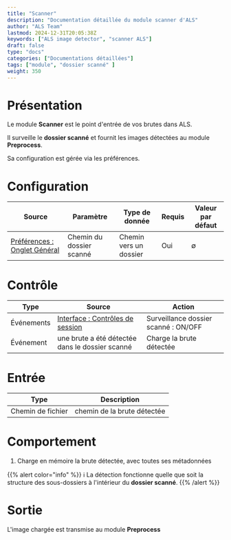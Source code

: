 ```yaml
---
title: "Scanner"
description: "Documentation détaillée du module scanner d'ALS"
author: "ALS Team"
lastmod: 2024-12-31T20:05:38Z
keywords: ["ALS image detector", "scanner ALS"]
draft: false
type: "docs"
categories: ["Documentations détaillées"] 
tags: ["module", "dossier scanné" ]
weight: 350
---
```


# Présentation

Le module **Scanner** est le point d'entrée de vos brutes dans ALS.

Il surveille le **dossier scanné** et fournit les images détectées au module **Preprocess**.

Sa configuration est gérée via les préférences.

# Configuration

| Source                                                                            | Paramètre                | Type de donnée           | Requis | Valeur par défaut |
|-----------------------------------------------------------------------------------|--------------------------|---------------------------| ------- | --------------- |
| [Préférences : Onglet Général](../../userguide/preferences/general/#scan-folder) | Chemin du dossier scanné | Chemin vers un dossier | Oui     | ∅              |  


# Contrôle

| Type          | Source                                            | Action                               |
|---------------|----------------------------------------------------|--------------------------------------|
| Événements    | [Interface : Contrôles de session](../../userguide/ui/controls/#session-controls)            | Surveillance dossier scanné : ON/OFF |
| Événement     | une brute a été détectée dans le dossier scanné    | Charge la brute détectée             |

# Entrée

| Type              | Description                 |
|-------------------|-----------------------------|
| Chemin de fichier | chemin de la brute détectée |


# Comportement

1. Charge en mémoire la brute détectée, avec toutes ses métadonnées

{{% alert color="info" %}}
ℹ️ La détection fonctionne quelle que soit la structure des sous-dossiers à l'intérieur du **dossier scanné**.
{{% /alert %}}

# Sortie

L'image chargée est transmise au module **Preprocess** 